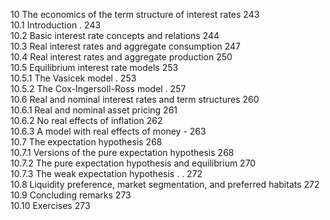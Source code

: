 
10 The economics of the term structure of interest rates 243  
10.1 Introduction . 243   
10.2 Basic interest rate concepts and relations 244   
10.3 Real interest rates and aggregate consumption 247   
10.4 Real interest rates and aggregate production 250   
10.5 Equilibrium interest rate models 253   
10.5.1 The Vasicek model . 253   
10.5.2 The Cox-Ingersoll-Ross model . 257   
10.6 Real and nominal interest rates and term structures 260   
10.6.1 Real and nominal asset pricing 261   
10.6.2 No real effects of inflation 262   
10.6.3 A model with real effects of money - 263   
10.7 The expectation hypothesis 268   
10.7.1 Versions of the pure expectation hypothesis 268   
10.7.2 The pure expectation hypothesis and equilibrium 270   
10.7.3 The weak expectation hypothesis . . 272   
10.8 Liquidity preference, market segmentation, and preferred habitats 272   
10.9 Concluding remarks 273   
10.10 Exercises 273  

